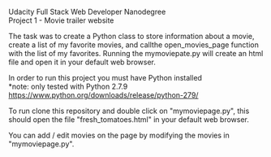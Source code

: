 Udacity Full Stack Web Developer Nanodegree<br>
Project 1 - Movie trailer website

The task was to create a Python class to store 
information about a movie, create a list of my 
favorite movies, and callthe open_movies_page 
function with the list of my favorites. Running 
the mymoviepate.py will create an html file and 
open it in your default web browser.

In order to run this project you must have Python installed<br>
	*note: only tested with Python 2.7.9<br>
	https://www.python.org/downloads/release/python-279/
<br>
	
To run clone this repository and double click on "mymoviepage.py", 
this should open the file "fresh_tomatoes.html" in your 
default web browser.

You can add / edit movies on the page by modifying the movies 
in "mymoviepage.py".

